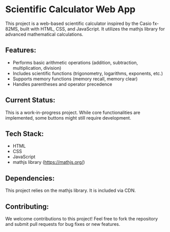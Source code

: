 # Scientific Calculator Web App

This project is a web-based scientific calculator inspired by the Casio fx-82MS, built with HTML, CSS, and JavaScript. It utilizes the mathjs library for advanced mathematical calculations.

## Features:

- Performs basic arithmetic operations (addition, subtraction, multiplication, division)
- Includes scientific functions (trigonometry, logarithms, exponents, etc.)
- Supports memory functions (memory recall, memory clear)
- Handles parentheses and operator precedence

## Current Status:

This is a work-in-progress project. While core functionalities are implemented, some buttons might still require development.

## Tech Stack:

- HTML
- CSS
- JavaScript
- mathjs library (https://mathjs.org/)

## Dependencies:

This project relies on the mathjs library. It is included via CDN.

## Contributing:

We welcome contributions to this project! Feel free to fork the repository and submit pull requests for bug fixes or new features.
